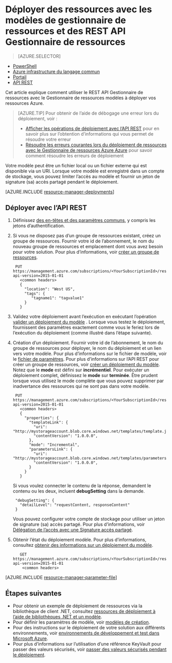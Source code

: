 <properties
   pageTitle="Déployer des ressources avec l’API REST et modèle | Microsoft Azure"
   description="Utiliser le Gestionnaire de ressources Azure et REST API Gestionnaire de ressources pour déployer des ressources sur Azure. Les ressources sont définies dans un modèle de gestionnaire de ressources."
   services="azure-resource-manager"
   documentationCenter="na"
   authors="tfitzmac"
   manager="timlt"
   editor="tysonn"/>

<tags
   ms.service="azure-resource-manager"
   ms.devlang="na"
   ms.topic="article"
   ms.tgt_pltfrm="na"
   ms.workload="na"
   ms.date="07/11/2016"
   ms.author="tomfitz"/>

# <a name="deploy-resources-with-resource-manager-templates-and-resource-manager-rest-api"></a>Déployer des ressources avec les modèles de gestionnaire de ressources et des REST API Gestionnaire de ressources

> [AZURE.SELECTOR]
- [PowerShell](resource-group-template-deploy.md)
- [Azure infrastructure du langage commun](resource-group-template-deploy-cli.md)
- [Portail](resource-group-template-deploy-portal.md)
- [API REST](resource-group-template-deploy-rest.md)

Cet article explique comment utiliser le REST API Gestionnaire de ressources avec le Gestionnaire de ressources modèles à déployer vos ressources Azure.  

> [AZURE.TIP] Pour obtenir de l’aide de débogage une erreur lors du déploiement, voir :
>
> - [Afficher les opérations de déploiement avec l’API REST](resource-manager-troubleshoot-deployments-rest.md) pour en savoir plus sur l’obtention d’informations qui vous permet de résoudre votre erreur
> - [Résoudre les erreurs courantes lors du déploiement de ressources avec le Gestionnaire de ressources Azure Azure](resource-manager-common-deployment-errors.md) pour savoir comment résoudre les erreurs de déploiement

Votre modèle peut être un fichier local ou un fichier externe qui est disponible via un URI. Lorsque votre modèle est enregistré dans un compte de stockage, vous pouvez limiter l’accès au modèle et fournir un jeton de signature (sa) accès partagé pendant le déploiement.

[AZURE.INCLUDE [resource-manager-deployments](../includes/resource-manager-deployments.md)]

## <a name="deploy-with-the-rest-api"></a>Déployer avec l’API REST
1. Définissez [des en-têtes et des paramètres communs](https://msdn.microsoft.com/library/azure/8d088ecc-26eb-42e9-8acc-fe929ed33563#bk_common), y compris les jetons d’authentification.
2. Si vous ne disposez pas d’un groupe de ressources existant, créez un groupe de ressources. Fournir votre id de l’abonnement, le nom du nouveau groupe de ressources et emplacement dont vous avez besoin pour votre solution. Pour plus d’informations, voir [créer un groupe de ressources](https://msdn.microsoft.com/library/azure/dn790525.aspx).

        PUT https://management.azure.com/subscriptions/<YourSubscriptionId>/resourcegroups/<YourResourceGroupName>?api-version=2015-01-01
          <common headers>
          {
            "location": "West US",
            "tags": {
               "tagname1": "tagvalue1"
            }
          }
   
3. Validez votre déploiement avant l’exécution en exécutant l’opération [valider un déploiement du modèle](https://msdn.microsoft.com/library/azure/dn790547.aspx) . Lorsque vous testez le déploiement, fournissent des paramètres exactement comme vous le feriez lors de l’exécution du déploiement (comme illustré dans l’étape suivante).

3. Création d’un déploiement. Fournir votre id de l’abonnement, le nom du groupe de ressources pour déployer, le nom du déploiement et un lien vers votre modèle. Pour plus d’informations sur le fichier de modèle, voir le [fichier de paramètres](#parameter-file). Pour plus d’informations sur l’API REST pour créer un groupe de ressources, voir [créer un déploiement du modèle](https://msdn.microsoft.com/library/azure/dn790564.aspx). Notez que le **mode** est défini sur **incrémentiel**. Pour exécuter un déploiement complet, définissez le **mode** sur **terminée**. Être prudent lorsque vous utilisez le mode complète que vous pouvez supprimer par inadvertance des ressources qui ne sont pas dans votre modèle.
    
        PUT https://management.azure.com/subscriptions/<YourSubscriptionId>/resourcegroups/<YourResourceGroupName>/providers/Microsoft.Resources/deployments/<YourDeploymentName>?api-version=2015-01-01
          <common headers>
          {
            "properties": {
              "templateLink": {
                "uri": "http://mystorageaccount.blob.core.windows.net/templates/template.json",
                "contentVersion": "1.0.0.0",
              },
              "mode": "Incremental",
              "parametersLink": {
                "uri": "http://mystorageaccount.blob.core.windows.net/templates/parameters.json",
                "contentVersion": "1.0.0.0",
              }
            }
          }
   
      Si vous voulez connecter le contenu de la réponse, demandent le contenu ou les deux, incluent **debugSetting** dans la demande.

        "debugSetting": {
          "detailLevel": "requestContent, responseContent"
        }

      Vous pouvez configurer votre compte de stockage pour utiliser un jeton de signature (sa) accès partagé. Pour plus d’informations, voir [Délégation de l’accès avec une Signature accès partagé](https://msdn.microsoft.com/library/ee395415.aspx).

4. Obtenir l’état du déploiement modèle. Pour plus d’informations, consultez [obtenir des informations sur un déploiement du modèle](https://msdn.microsoft.com/library/azure/dn790565.aspx).

          GET https://management.azure.com/subscriptions/<YourSubscriptionId>/resourcegroups/<YourResourceGroupName>/providers/Microsoft.Resources/deployments/<YourDeploymentName>?api-version=2015-01-01
           <common headers>

[AZURE.INCLUDE [resource-manager-parameter-file](../includes/resource-manager-parameter-file.md)]

## <a name="next-steps"></a>Étapes suivantes
- Pour obtenir un exemple de déploiement de ressources via la bibliothèque de client .NET, consultez [ressources de déploiement à l’aide de bibliothèques .NET et un modèle](virtual-machines/virtual-machines-windows-csharp-template.md).
- Pour définir les paramètres de modèle, voir [modèles de création](resource-group-authoring-templates.md#parameters).
- Pour des instructions sur le déploiement de votre solution aux différents environnements, voir [environnements de développement et test dans Microsoft Azure](solution-dev-test-environments.md).
- Pour plus d’informations sur l’utilisation d’une référence KeyVault pour passer des valeurs sécurisés, voir [passer des valeurs sécurisés pendant le déploiement](resource-manager-keyvault-parameter.md).
